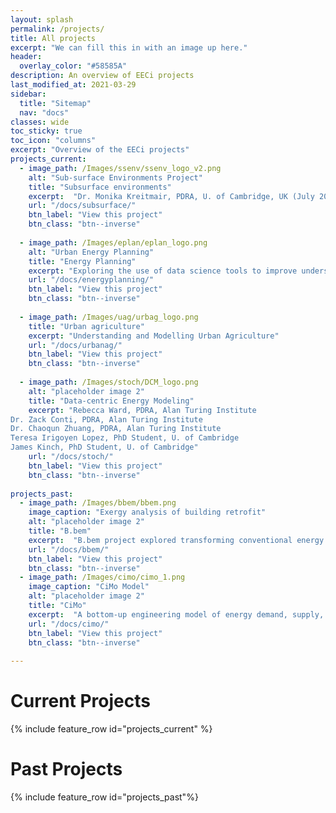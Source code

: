 ```yaml
---
layout: splash
permalink: /projects/
title: All projects
excerpt: "We can fill this in with an image up here."
header:
  overlay_color: "#58585A"
description: An overview of EECi projects
last_modified_at: 2021-03-29
sidebar:
  title: "Sitemap"
  nav: "docs"
classes: wide
toc_sticky: true
toc_icon: "columns"
excerpt: "Overview of the EECi projects"
projects_current:
  - image_path: /Images/ssenv/ssenv_logo_v2.png
    alt: "Sub-surface Environments Project"
    title: "Subsurface environments"
    excerpt:  "Dr. Monika Kreitmair, PDRA, U. of Cambridge, UK (July 2019) \n Dr. Nikolas Makasis, PDRA, U. of Cambridge, UK (May 2019) "
    url: "/docs/subsurface/"
    btn_label: "View this project"
    btn_class: "btn--inverse"
    
  - image_path: /Images/eplan/eplan_logo.png
    alt: "Urban Energy Planning"
    title: "Energy Planning"
    excerpt: "Exploring the use of data science tools to improve understanding and modelling of urban energy use."
    url: "/docs/energyplanning/"
    btn_label: "View this project"
    btn_class: "btn--inverse"
    
  - image_path: /Images/uag/urbag_logo.png
    title: "Urban agriculture"
    excerpt: "Understanding and Modelling Urban Agriculture"
    url: "/docs/urbanag/"
    btn_label: "View this project"
    btn_class: "btn--inverse"
    
  - image_path: /Images/stoch/DCM_logo.png
    alt: "placeholder image 2"
    title: "Data-centric Energy Modeling"
    excerpt: "Rebecca Ward, PDRA, Alan Turing Institute
Dr. Zack Conti, PDRA, Alan Turing Institute
Dr. Chaoqun Zhuang, PDRA, Alan Turing Institute
Teresa Irigoyen Lopez, PhD Student, U. of Cambridge
James Kinch, PhD Student, U. of Cambridge"
    url: "/docs/stoch/"
    btn_label: "View this project"
    btn_class: "btn--inverse"
    
projects_past:
  - image_path: /Images/bbem/bbem.png
    image_caption: "Exergy analysis of building retrofit"
    alt: "placeholder image 2"
    title: "B.bem"
    excerpt:  "B.bem project explored transforming conventional energy analysis processes to support the future energy management of existing non-domesting buildings"
    url: "/docs/bbem/"
    btn_label: "View this project"
    btn_class: "btn--inverse"
  - image_path: /Images/cimo/cimo_1.png
    image_caption: "CiMo Model"
    alt: "placeholder image 2"
    title: "CiMo"
    excerpt:  "A bottom-up engineering model of energy demand, supply, and emissions from buildings and surface transport at the city scale."
    url: "/docs/cimo/"
    btn_label: "View this project"
    btn_class: "btn--inverse"
    
---
```




# Current Projects

{% include feature_row id="projects_current" %}

# Past Projects

{% include feature_row id="projects_past"%}

